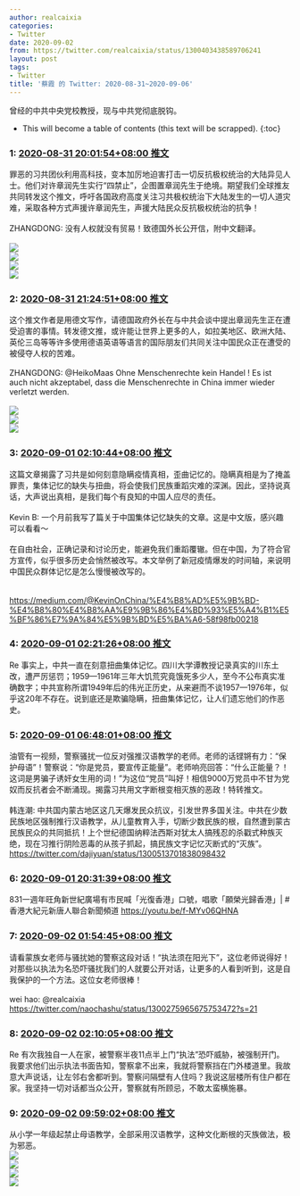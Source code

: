 ```yaml
---
author: realcaixia
categories:
- Twitter
date: 2020-09-02
from: https://twitter.com/realcaixia/status/1300403438589706241
layout: post
tags:
- Twitter
title: '蔡霞 的 Twitter: 2020-08-31~2020-09-06'
---
```


曾经的中共中央党校教授，现与中共党彻底脱钩。 

* This will become a table of contents (this text will be scrapped).
{:toc}

### 1: [2020-08-31 20:01:54+08:00 推文](https://twitter.com/realcaixia/status/1300403438589706241)

罪恶的习共团伙利用高科技，变本加厉地迫害打击一切反抗极权统治的大陆异见人士。他们对许章润先生实行“四禁止”，企图置章润先生于绝境。期望我们全球推友共同转发这个推文，呼吁各国政府高度关注习共极权统治下大陆发生的一切人道灾难，采取各种方式声援许章润先生，声援大陆民众反抗极权统治的抗争！ <br><br>ZHANGDONG: 没有人权就没有贸易！致德国外长公开信，附中文翻译。 <br><br><img src="https://pbs.twimg.com/media/EgulQUpX0AIv9vM?format=jpg&name=orig" referrerpolicy="no-referrer"><br><img src="https://pbs.twimg.com/media/EgulQipX0AAV-WI?format=jpg&name=orig" referrerpolicy="no-referrer"><br><img src="https://pbs.twimg.com/media/EgulQwDWoAE3Ogp?format=jpg&name=orig" referrerpolicy="no-referrer"><br><img src="https://pbs.twimg.com/media/EgulQ6cXcAE9JR-?format=jpg&name=orig" referrerpolicy="no-referrer">

### 2: [2020-08-31 21:24:51+08:00 推文](https://twitter.com/realcaixia/status/1300424310956359683)

这个推文作者是用德文写作，请德国政府外长在与中共会谈中提出章润先生正在遭受迫害的事情。转发德文推，或许能让世界上更多的人，如拉美地区、欧洲大陆、英伦三岛等等许多使用德语英语等语言的国际朋友们共同关注中国民众正在遭受的被侵夺人权的苦难。 <br><br>ZHANGDONG: @HeikoMaas Ohne Menschenrechte kein Handel ! Es ist auch nicht akzeptabel, dass die Menschenrechte in China immer wieder verletzt werden. <br><br><img src="https://pbs.twimg.com/media/Egs4rdSWkAEYKEk?format=jpg&name=orig" referrerpolicy="no-referrer"><br><img src="https://pbs.twimg.com/media/Egs4rstWAAIzjLm?format=jpg&name=orig" referrerpolicy="no-referrer"><br><img src="https://pbs.twimg.com/media/Egs4r4KWAAUAVYc?format=jpg&name=orig" referrerpolicy="no-referrer">

### 3: [2020-09-01 02:10:44+08:00 推文](https://twitter.com/realcaixia/status/1300496259170664454)

这篇文章揭露了习共是如何刻意隐瞒疫情真相，歪曲记忆的。隐瞒真相是为了掩盖罪责，集体记忆的缺失与扭曲，将会使我们民族重蹈灾难的深渊。因此，坚持说真话，大声说出真相，是我们每个有良知的中国人应尽的责任。 <br><br>Kevin B: 一个月前我写了篇关于中国集体记忆缺失的文章。这是中文版，感兴趣可以看看～<br><br>在自由社会，正确记录和讨论历史，能避免我们重蹈覆辙。但在中国，为了符合官方宣传，似乎很多历史会悄然被改写。本文举例了新冠疫情爆发的时间轴，来说明中国民众群体记忆是怎么慢慢被改写的。<br><br><br><a href="https://medium.com/@KevinOnChina/%E4%B8%AD%E5%9B%BD-%E4%B8%80%E4%B8%AA%E9%9B%86%E4%BD%93%E5%A4%B1%E5%BF%86%E7%9A%84%E5%9B%BD%E5%BA%A6-58f98fb00218" target="_blank" rel="noopener noreferrer">https://medium.com/@KevinOnChina/%E4%B8%AD%E5%9B%BD-%E4%B8%80%E4%B8%AA%E9%9B%86%E4%BD%93%E5%A4%B1%E5%BF%86%E7%9A%84%E5%9B%BD%E5%BA%A6-58f98fb00218</a>

### 4: [2020-09-01 02:21:26+08:00 推文](https://twitter.com/realcaixia/status/1300498951007862784)

Re 事实上，中共一直在刻意扭曲集体记忆。四川大学谭教授记录真实的川东土改，遭严厉惩罚；1959—1961年三年大饥荒究竟饿死多少人，至今不公布真实准确数字；中共宣称所谓1949年后的伟光正历史，从来避而不谈1957—1976年，似乎这20年不存在。说到底还是欺骗隐瞒，扭曲集体记忆，让人们遗忘他们的作恶史。

### 5: [2020-09-01 06:48:01+08:00 推文](https://twitter.com/realcaixia/status/1300566037767782400)

油管有一视频，警察骚扰一位反对强推汉语教学的老师。老师的话铿锵有力：“保护母语”！警察说：“你是党员，要宣传正能量”。老师响亮回答：“什么正能量？！这词是男骗子诱奸女生用的词！”为这位“党员”叫好！相信9000万党员中不甘为党奴而反抗者会不断涌现。揭露习共用文字断根变相灭族的恶政！特转推文。 <br><br>韩连潮: 中共国内蒙古地区这几天爆发民众抗议，引发世界多国关注。中共在少数民族地区强制推行汉语教学，从儿童教育入手，切断少数民族的根，自然遭到蒙古民族民众的共同抵抗！上个世纪德国纳粹法西斯对犹太人搞残忍的杀戳式种族灭绝，现在习推行阴险恶毒的从孩子抓起，搞民族文字记忆灭断式的“灭族”。 <br><a href="https://twitter.com/dajiyuan/status/1300513701838098432" target="_blank" rel="noopener noreferrer">https://twitter.com/dajiyuan/status/1300513701838098432</a>

### 6: [2020-09-01 20:31:39+08:00 推文](https://twitter.com/realcaixia/status/1300773311002087427)

831一週年旺角新世紀廣場有市民喊「光復香港」口號，唱歌「願榮光歸香港」| #香港大紀元新唐人聯合新聞頻道 <a href="https://youtu.be/f-MYv06QHNA" target="_blank" rel="noopener noreferrer">https://youtu.be/f-MYv06QHNA</a>

### 7: [2020-09-02 01:54:45+08:00 推文](https://twitter.com/realcaixia/status/1300854624145080321)

请看蒙族女老师与骚扰她的警察这段对话！“执法须在阳光下”，这位老师说得好！对那些以执法为名恐吓骚扰我们的人就要公开对话，让更多的人看到听到，这是自我保护的一个方法。这位女老师很棒！ <br><br>wei hao: @realcaixia <br><a href="https://twitter.com/naochashu/status/1300275965675753472?s=21" target="_blank" rel="noopener noreferrer">https://twitter.com/naochashu/status/1300275965675753472?s=21</a>

### 8: [2020-09-02 02:10:05+08:00 推文](https://twitter.com/realcaixia/status/1300858479905734658)

Re 有次我独自一人在家，被警察半夜11点半上门“执法”恐吓威胁，被强制开门。我要求他们出示执法书面告知，警察拿不出来，我就将警察挡在门外楼道里。我故意大声说话，让左邻右舍都听到。警察问隔壁有人住吗？我说这层楼所有住户都在家。我坚持一切对话都当众公开，警察就有所顾忌，不敢太蛮横施暴。

### 9: [2020-09-02 09:59:02+08:00 推文](https://twitter.com/realcaixia/status/1300976498971738112)

从小学一年级起禁止母语教学，全部采用汉语教学，这种文化断根的灭族做法，极为邪恶。 <br><img src="https://pbs.twimg.com/media/Eg3_OMJWkAA3uFw?format=jpg&name=orig" referrerpolicy="no-referrer"><br><img src="https://pbs.twimg.com/media/Eg3_OQxWsAAAimw?format=jpg&name=orig" referrerpolicy="no-referrer"><br><img src="https://pbs.twimg.com/media/Eg3_OMHXsAEcFNv?format=jpg&name=orig" referrerpolicy="no-referrer"><br><img src="https://pbs.twimg.com/media/Eg3_ON3WkAInk_f?format=jpg&name=orig" referrerpolicy="no-referrer">


